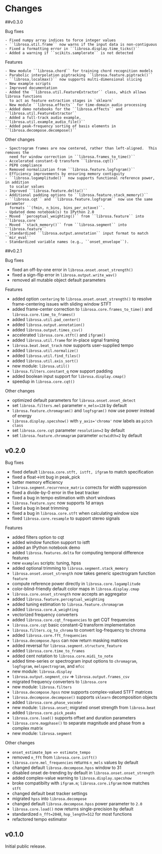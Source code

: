 Changes
=======

##v0.3.0

Bug fixes

    - Fixed numpy array indices to force integer values
    - ``librosa.util.frame`` now warns if the input data is non-contiguous
    - Fixed a formatting error in ``librosa.display.time_ticks()``
    - Added a warning if ``scikits.samplerate`` is not detected

Features

    - New module ``librosa.chord`` for training chord recognition models
    - Parabolic interpolation piptracking ``librosa.feature.piptrack()``
    - ``librosa.localmax()`` now supports multi-dimensional slicing
    - New example scripts
    - Improved documentation
    - Added the ``librosa.util.FeatureExtractor`` class, which allows librosa functions
      to act as feature extraction stages in `sklearn`
    - New module ``librosa.effects`` for time-domain audio processing
    - Added demo notebooks for the ``librosa.effects`` and ``librosa.util.FeatureExtractor``
    - Added a full-track audio example, ``librosa.util.example_audio_file()``
    - Added peak-frequency sorting of basis elements in ``librosa.decompose.decompose()``

Other changes

    - Spectrogram frames are now centered, rather than left-aligned.  This removes the
      need for window correction in ``librosa.frames_to_time()``
    - Accelerated constant-Q transform ``librosa.cqt()``
    - PEP8 compliance
    - Removed normalization from ``librosa.feature.logfsgram()``
    - Efficiency improvements by ensuring memory contiguity 
    - ``librosa.logamplitude()`` now supports functional reference power, in addition
      to scalar values
    - Improved ``librosa.feature.delta()``
    - Additional padding options to ``librosa.feature.stack_memory()``
    - ``librosa.cqt`` and ``librosa.feature.logfsgram`` now use the same parameter
      formats ``(fmin, n_bins, bins_per_octave)``.
    - Updated demo notebook(s) to IPython 2.0
    - Moved ``perceptual_weighting()`` from ``librosa.feature`` into ``librosa.core``
    - Moved ``stack_memory()`` from ``librosa.segment`` into ``librosa.feature``
    - Standardized ``librosa.output.annotation`` input format to match ``mir_eval``
    - Standardized variable names (e.g., ``onset_envelope``).

##v0.2.1

Bug fixes

  - fixed an off-by-one error in ``librosa.onset.onset_strength()``
  - fixed a sign-flip error in ``librosa.output.write_wav()``
  - removed all mutable object default parameters

Features

  - added option ``centering`` to ``librosa.onset.onset_strength()`` to resolve frame-centering issues with sliding window STFT
  - added frame-center correction to ``librosa.core.frames_to_time()`` and ``librosa.core.time_to_frames()``
  - added ``librosa.util.pad_center()``
  - added ``librosa.output.annotation()``
  - added ``librosa.output.times_csv()``
  - accelerated ``librosa.core.stft()`` and ``ifgram()``
  - added ``librosa.util.frame`` for in-place signal framing
  - ``librosa.beat.beat_track`` now supports user-supplied tempo
  - added ``librosa.util.normalize()``
  - added ``librosa.util.find_files()``
  - added ``librosa.util.axis_sort()``
  - new module: ``librosa.util()``
  - ``librosa.filters.constant_q`` now support padding
  - added boolean input support for ``librosa.display.cmap()``
  - speedup in ``librosa.core.cqt()``

Other changes

  - optimized default parameters for ``librosa.onset.onset_detect``
  - set ``librosa.filters.mel`` parameter ``n_mels=128`` by default
  - ``librosa.feature.chromagram()`` and ``logfsgram()`` now use power instead of energy
  - ``librosa.display.specshow()`` with ``y_axis='chroma'`` now labels as ``pitch class``
  - set ``librosa.core.cqt`` parameter ``resolution=2`` by default
  - set ``librosa.feature.chromagram`` parameter ``octwidth=2`` by default

## v0.2.0

Bug fixes

  - fixed default ``librosa.core.stft, istft, ifgram`` to match specification
  - fixed a float->int bug in peak_pick
  - better memory efficiency
  - ``librosa.segment.recurrence_matrix`` corrects for width suppression
  - fixed a divide-by-0 error in the beat tracker
  - fixed a bug in tempo estimation with short windows
  - ``librosa.feature.sync`` now supports 1d arrays
  - fixed a bug in beat trimming
  - fixed a bug in ``librosa.core.stft`` when calculating window size
  - fixed ``librosa.core.resample`` to support stereo signals

Features

  - added filters option to cqt
  - added window function support to istft
  - added an IPython notebook demo
  - added ``librosa.features.delta`` for computing temporal difference features
  - new ``examples`` scripts:  tuning, hpss
  - added optional trimming to ``librosa.segment.stack_memory``
  - ``librosa.onset.onset_strength`` now takes generic spectrogram function ``feature`` 
  - compute reference power directly in ``librosa.core.logamplitude``
  - color-blind-friendly default color maps in ``librosa.display.cmap``
  - ``librosa.core.onset_strength`` now accepts an aggregator
  - added ``librosa.feature.perceptual_weighting``
  - added tuning estimation to ``librosa.feature.chromagram``
  - added ``librosa.core.A_weighting``
  - vectorized frequency converters
  - added ``librosa.core.cqt_frequencies`` to get CQT frequencies
  - ``librosa.core.cqt`` basic constant-Q transform implementation
  - ``librosa.filters.cq_to_chroma`` to convert log-frequency to chroma
  - added ``librosa.core.fft_frequencies``
  - ``librosa.decompose.hpss`` can now return masking matrices
  - added reversal for ``librosa.segment.structure_feature``
  - added ``librosa.core.time_to_frames``
  - added cent notation to ``librosa.core.midi_to_note``
  - added time-series or spectrogram input options to ``chromagram``, ``logfsgram``, ``melspectrogram``, and ``mfcc``
  - new module: ``librosa.display``
  - ``librosa.output.segment_csv`` => ``librosa.output.frames_csv``
  - migrated frequency converters to ``librosa.core``
  - new module: ``librosa.filters``
  - ``librosa.decompose.hpss`` now supports complex-valued STFT matrices
  - ``librosa.decompose.decompose()`` supports ``sklearn`` decomposition objects
  - added ``librosa.core.phase_vocoder``
  - new module: ``librosa.onset``; migrated onset strength from ``librosa.beat``
  - added ``librosa.core.pick_peaks``
  - ``librosa.core.load()`` supports offset and duration parameters
  - ``librosa.core.magphase()`` to separate magnitude and phase from a complex matrix
  - new module: ``librosa.segment``

Other changes

  - ``onset_estimate_bpm => estimate_tempo``
  - removed ``n_fft`` from ``librosa.core.istft()``
  - ``librosa.core.mel_frequencies`` returns ``n_mels`` values by default
  - changed default ``librosa.decompose.hpss`` window to 31
  - disabled onset de-trending by default in ``librosa.onset.onset_strength``
  - added complex-value warning to ``librosa.display.specshow``
  - broke compatibilty with ``ifgram.m``; ``librosa.core.ifgram`` now matches ``stft``
  - changed default beat tracker settings
  - migrated ``hpss`` into ``librosa.decompose``
  - changed default ``librosa.decompose.hpss`` power parameter to ``2.0``
  - ``librosa.core.load()`` now returns single-precision by default
  - standardized ``n_fft=2048``, ``hop_length=512`` for most functions
  - refactored tempo estimator

## v0.1.0

Initial public release.

